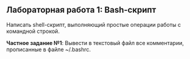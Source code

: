 ## Лабораторная работа 1: Bash-скрипт

Написать shell-скрипт, выполняющий простые операции работы с командной строкой.

**Частное задание №1**: Вывести в текстовый файл все комментарии, прописанные в файле ~/.bashrc.

